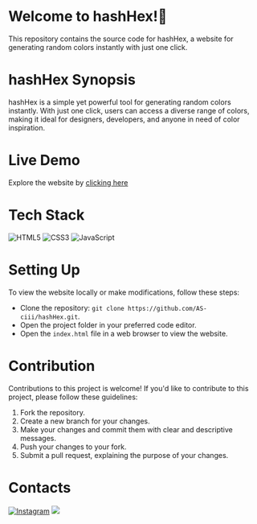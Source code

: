 # Welcome to hashHex!👋
This repository contains the source code for hashHex, a website for generating random colors instantly with just one click.

# hashHex Synopsis
hashHex is a simple yet powerful tool for generating random colors instantly. With just one click, users can access a diverse range of colors, making it ideal for designers, developers, and anyone in need of color inspiration.

# Live Demo
Explore the website by [clicking here](https://hashHex.netlify.app)

# Tech Stack
![HTML5](https://img.shields.io/badge/HTML5-E34F26?style=for-the-badge&logo=html5&logoColor=white) ![CSS3](https://img.shields.io/badge/CSS3-1572B6?style=for-the-badge&logo=css3&logoColor=white) ![JavaScript](https://img.shields.io/badge/JavaScript-323330?style=for-the-badge&logo=javascript&logoColor=F7DF1E)

# Setting Up
To view the website locally or make modifications, follow these steps:

- Clone the repository: `git clone https://github.com/AS-ciii/hashHex.git`.
- Open the project folder in your preferred code editor.
- Open the `index.html` file in a web browser to view the website.

# Contribution
Contributions to this project is welcome! If you'd like to contribute to this project, please follow these guidelines:

1. Fork the repository.
2. Create a new branch for your changes.
3. Make your changes and commit them with clear and descriptive messages.
4. Push your changes to your fork.
5. Submit a pull request, explaining the purpose of your changes.

# Contacts
[![Instagram](https://img.icons8.com/fluent/48/000000/instagram-new.png)](https://www.instagram.com/ajay_sp18/)
[<img src="https://img.icons8.com/color/48/000000/linkedin.png"/>](https://www.linkedin.com/in/ajay-shenoy-p-095612171/)



